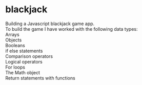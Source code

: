 # blackjack
Building a Javascript blackjack game app.        
To build the game I have worked with the following data types:          
Arrays     
Objects     
Booleans  
if else statements    
Comparison operators   
Logical operators   
For loops    
The Math object   
Return statements with functions   
   



